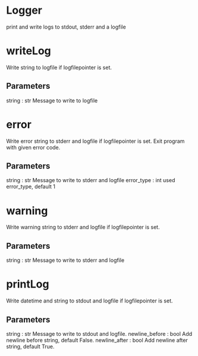 # Logger

print and write logs to stdout, stderr and a logfile

# writeLog


Write string to logfile if logfilepointer is set.

Parameters
----------
string : str
    Message to write to logfile

# error

Write error string to stderr and logfile if logfilepointer is set.
Exit program with given error code.

Parameters
----------
string : str
    Message to write to stderr and logfile
error_type : int
    used error_type, default 1

# warning

Write warning string to stderr and logfile if logfilepointer is set.
        
Parameters
----------
string : str
    Message to write to stderr and logfile

# printLog

Write datetime and string to stdout and logfile if logfilepointer is set.
        
Parameters
----------
string : str
    Message to write to stdout and logfile.
newline_before : bool
    Add newline before string, default False.
newline_after : bool
    Add newline after string, default True.